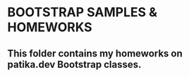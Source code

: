 # BOOTSTRAP SAMPLES & HOMEWORKS

## This folder contains my homeworks on patika.dev Bootstrap classes. 